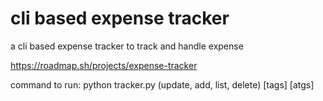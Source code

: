 # cli based expense tracker
a cli based expense tracker to track and handle expense

https://roadmap.sh/projects/expense-tracker

command to run:
python tracker.py (update, add, list, delete) [tags] [atgs]

